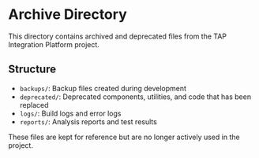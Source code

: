 # Archive Directory

This directory contains archived and deprecated files from the TAP Integration Platform project.

## Structure

- `backups/`: Backup files created during development
- `deprecated/`: Deprecated components, utilities, and code that has been replaced
- `logs/`: Build logs and error logs
- `reports/`: Analysis reports and test results

These files are kept for reference but are no longer actively used in the project.
